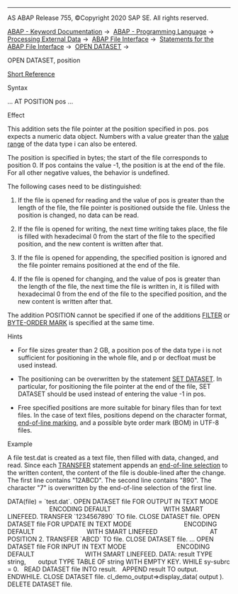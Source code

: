   

* * *

AS ABAP Release 755, ©Copyright 2020 SAP SE. All rights reserved.

[ABAP - Keyword Documentation](javascript:call_link\('abenabap.htm'\)) →  [ABAP - Programming Language](javascript:call_link\('abenabap_reference.htm'\)) →  [Processing External Data](javascript:call_link\('abenabap_language_external_data.htm'\)) →  [ABAP File Interface](javascript:call_link\('abenabap_language_files.htm'\)) →  [Statements for the ABAP File Interface](javascript:call_link\('abenfile_interface_statements.htm'\)) →  [OPEN DATASET](javascript:call_link\('abapopen_dataset.htm'\)) → 

OPEN DATASET, position

[Short Reference](javascript:call_link\('abapopen_dataset_shortref.htm'\))

Syntax

... AT POSITION pos ...

Effect

This addition sets the file pointer at the position specified in pos. pos expects a numeric data object. Numbers with a value greater than the [value range](javascript:call_link\('abenvalue_range_glosry.htm'\) "Glossary Entry") of the data type i can also be entered.

The position is specified in bytes; the start of the file corresponds to position 0. If pos contains the value -1, the position is at the end of the file. For all other negative values, the behavior is undefined.

The following cases need to be distinguished:

1.  If the file is opened for reading and the value of pos is greater than the length of the file, the file pointer is positioned outside the file. Unless the position is changed, no data can be read.
    
2.  If the file is opened for writing, the next time writing takes place, the file is filled with hexadecimal 0 from the start of the file to the specified position, and the new content is written after that.
    
3.  If the file is opened for appending, the specified position is ignored and the file pointer remains positioned at the end of the file.
    
4.  If the file is opened for changing, and the value of pos is greater than the length of the file, the next time the file is written in, it is filled with hexadecimal 0 from the end of the file to the specified position, and the new content is written after that.
    

The addition POSITION cannot be specified if one of the additions [FILTER](javascript:call_link\('abapopen_dataset_os_addition.htm'\)) or [BYTE-ORDER MARK](javascript:call_link\('abapopen_dataset_encoding.htm'\)) is specified at the same time.

Hints

-   For file sizes greater than 2 GB, a position pos of the data type i is not sufficient for positioning in the whole file, and p or decfloat must be used instead.

-   The positioning can be overwritten by the statement [SET DATASET](javascript:call_link\('abapset_dataset.htm'\)). In particular, for positioning the file pointer at the end of the file, SET DATASET should be used instead of entering the value -1 in pos.

-   Free specified positions are more suitable for binary files than for text files. In the case of text files, positions depend on the character format, [end-of-line marking](javascript:call_link\('abapopen_dataset_linefeed.htm'\)), and a possible byte order mark (BOM) in UTF-8 files.

Example

A file test.dat is created as a text file, then filled with data, changed, and read. Since each [TRANSFER](javascript:call_link\('abaptransfer.htm'\)) statement appends an [end-of-line selection](javascript:call_link\('abapopen_dataset_linefeed.htm'\)) to the written content, the content of the file is double-lined after the change. The first line contains "12ABCD". The second line contains "890". The character "7" is overwritten by the end-of-line selection of the first line.

DATA(file) = \`test.dat\`.
OPEN DATASET file FOR OUTPUT IN TEXT MODE
                             ENCODING DEFAULT
                             WITH SMART LINEFEED.
TRANSFER \`1234567890\` TO file.
CLOSE DATASET file.
OPEN DATASET file FOR UPDATE IN TEXT MODE
                             ENCODING DEFAULT
                             WITH SMART LINEFEED
                             AT POSITION 2.
TRANSFER \`ABCD\` TO file.
CLOSE DATASET file.
...
OPEN DATASET file FOR INPUT IN TEXT MODE
                            ENCODING DEFAULT
                            WITH SMART LINEFEED.
DATA: result TYPE string,
      output TYPE TABLE OF string WITH EMPTY KEY.
WHILE sy-subrc = 0.
  READ DATASET file INTO result.
  APPEND result TO output.
ENDWHILE.
CLOSE DATASET file.
cl\_demo\_output=>display\_data( output ).
DELETE DATASET file.